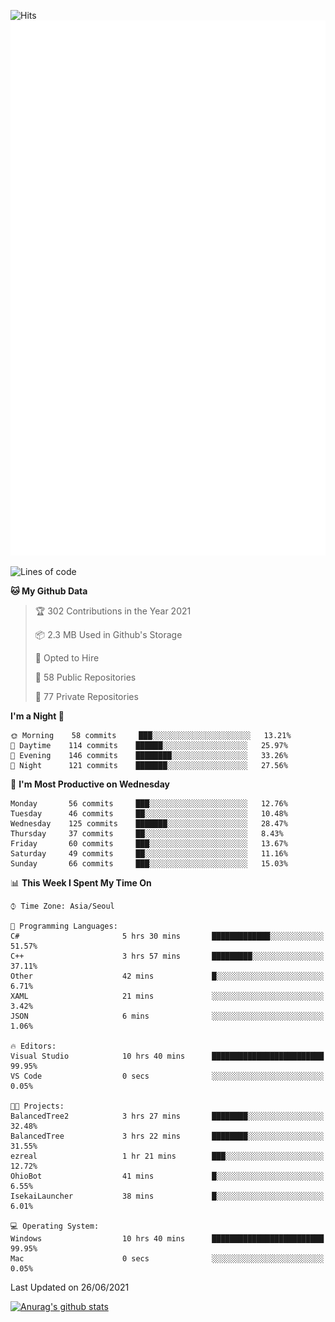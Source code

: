 ![Hits](https://hits.seeyoufarm.com/api/count/incr/badge.svg?url=https%3A%2F%2Fgithub.com%2Fkokose1234&count_bg=%2379C83D&title_bg=%23555555&icon=apple.svg&icon_color=%23E7E7E7&title=hits&edge_flat=false)
<br/>
![Metrics](https://github.com/kokose1234/kokose1234/blob/main/github-metrics.svg)

<!--START_SECTION:waka-->
![Lines of code](https://img.shields.io/badge/From%20Hello%20World%20I%27ve%20Written-13.1%20million%20lines%20of%20code-blue)

**🐱 My Github Data** 

> 🏆 302 Contributions in the Year 2021
 > 
> 📦 2.3 MB Used in Github's Storage 
 > 
> 💼 Opted to Hire
 > 
> 📜 58 Public Repositories 
 > 
> 🔑 77 Private Repositories  
 > 
**I'm a Night 🦉** 

```text
🌞 Morning    58 commits     ███░░░░░░░░░░░░░░░░░░░░░░   13.21% 
🌆 Daytime    114 commits    ██████░░░░░░░░░░░░░░░░░░░   25.97% 
🌃 Evening    146 commits    ████████░░░░░░░░░░░░░░░░░   33.26% 
🌙 Night      121 commits    ███████░░░░░░░░░░░░░░░░░░   27.56%

```
📅 **I'm Most Productive on Wednesday** 

```text
Monday       56 commits     ███░░░░░░░░░░░░░░░░░░░░░░   12.76% 
Tuesday      46 commits     ██░░░░░░░░░░░░░░░░░░░░░░░   10.48% 
Wednesday    125 commits    ███████░░░░░░░░░░░░░░░░░░   28.47% 
Thursday     37 commits     ██░░░░░░░░░░░░░░░░░░░░░░░   8.43% 
Friday       60 commits     ███░░░░░░░░░░░░░░░░░░░░░░   13.67% 
Saturday     49 commits     ██░░░░░░░░░░░░░░░░░░░░░░░   11.16% 
Sunday       66 commits     ███░░░░░░░░░░░░░░░░░░░░░░   15.03%

```


📊 **This Week I Spent My Time On** 

```text
⌚︎ Time Zone: Asia/Seoul

💬 Programming Languages: 
C#                       5 hrs 30 mins       █████████████░░░░░░░░░░░░   51.57% 
C++                      3 hrs 57 mins       █████████░░░░░░░░░░░░░░░░   37.11% 
Other                    42 mins             █░░░░░░░░░░░░░░░░░░░░░░░░   6.71% 
XAML                     21 mins             ░░░░░░░░░░░░░░░░░░░░░░░░░   3.42% 
JSON                     6 mins              ░░░░░░░░░░░░░░░░░░░░░░░░░   1.06%

🔥 Editors: 
Visual Studio            10 hrs 40 mins      █████████████████████████   99.95% 
VS Code                  0 secs              ░░░░░░░░░░░░░░░░░░░░░░░░░   0.05%

🐱‍💻 Projects: 
BalancedTree2            3 hrs 27 mins       ████████░░░░░░░░░░░░░░░░░   32.48% 
BalancedTree             3 hrs 22 mins       ████████░░░░░░░░░░░░░░░░░   31.55% 
ezreal                   1 hr 21 mins        ███░░░░░░░░░░░░░░░░░░░░░░   12.72% 
OhioBot                  41 mins             █░░░░░░░░░░░░░░░░░░░░░░░░   6.55% 
IsekaiLauncher           38 mins             █░░░░░░░░░░░░░░░░░░░░░░░░   6.01%

💻 Operating System: 
Windows                  10 hrs 40 mins      █████████████████████████   99.95% 
Mac                      0 secs              ░░░░░░░░░░░░░░░░░░░░░░░░░   0.05%

```


 Last Updated on 26/06/2021
<!--END_SECTION:waka-->

[![Anurag's github stats](https://github-readme-stats.vercel.app/api?username=kokose1234&theme=dracula)](https://github.com/anuraghazra/github-readme-stats)



	
